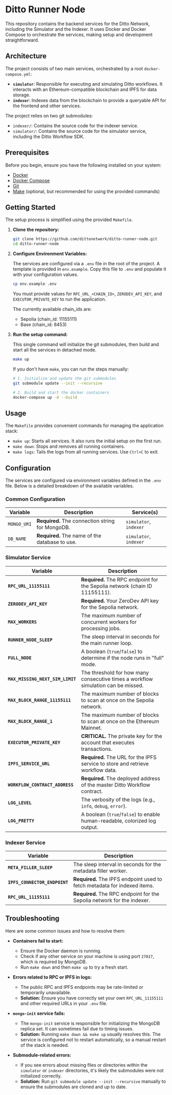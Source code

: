# Ditto Runner Node

This repository contains the backend services for the Ditto Network, including the Simulator and the Indexer. It uses Docker and Docker Compose to orchestrate the services, making setup and development straightforward.

## Architecture

The project consists of two main services, orchestrated by a root `docker-compose.yml`:

-   **`simulator`**: Responsible for executing and simulating Ditto workflows. It interacts with an Ethereum-compatible blockchain and IPFS for data storage.
-   **`indexer`**: Indexes data from the blockchain to provide a queryable API for the frontend and other services.

The project relies on two git submodules:

-   `indexer/`: Contains the source code for the indexer service.
-   `simulator/`: Contains the source code for the simulator service, including the Ditto Workflow SDK.

## Prerequisites

Before you begin, ensure you have the following installed on your system:

-   [Docker](https://docs.docker.com/get-docker/)
-   [Docker Compose](https://docs.docker.com/compose/install/)
-   [Git](https://git-scm.com/book/en/v2/Getting-Started-Installing-Git)
-   [Make](https://www.gnu.org/software/make/) (optional, but recommended for using the provided commands)

## Getting Started

The setup process is simplified using the provided `Makefile`.

1.  **Clone the repository:**

    ```bash
    git clone https://github.com/dittonetwork/ditto-runner-node.git
    cd ditto-runner-node
    ```

2.  **Configure Environment Variables:**

    The services are configured via a `.env` file in the root of the project. A template is provided in `env.example`. Copy this file to `.env` and populate it with your configuration values.

    ```bash
    cp env.example .env
    ```

    You must provide values for `RPC_URL_<CHAIN_ID>`, `ZERODEV_API_KEY`, and `EXECUTOR_PRIVATE_KEY` to run the application.

    The currently available chain_ids are:
    - Sepolia (chain_id: 11155111)
    - Base (chain_id: 8453)

3.  **Run the setup command:**

    This single command will initialize the git submodules, then build and start all the services in detached mode.

    ```bash
    make up
    ```

    If you don't have `make`, you can run the steps manually:
    
    ```bash
    # 1. Initialize and update the git submodules
    git submodule update --init --recursive
    
    # 2. Build and start the docker containers
    docker-compose up -d --build
    ```

## Usage

The `Makefile` provides convenient commands for managing the application stack:

-   `make up`: Starts all services. It also runs the initial setup on the first run.
-   `make down`: Stops and removes all running containers.
-   `make logs`: Tails the logs from all running services. Use `Ctrl+C` to exit.

## Configuration

The services are configured via environment variables defined in the `.env` file. Below is a detailed breakdown of the available variables.

### Common Configuration

| Variable    | Description                                          | Service(s)        |
| ----------- | ---------------------------------------------------- | ----------------- |
| `MONGO_URI` | **Required.** The connection string for MongoDB.     | `simulator`, `indexer` |
| `DB_NAME`   | **Required.** The name of the database to use.       | `simulator`, `indexer` |

### Simulator Service

| Variable | Description |
| --- | --- |
| **`RPC_URL_11155111`** | **Required.** The RPC endpoint for the Sepolia network (chain ID 11155111). |
| **`ZERODEV_API_KEY`** | **Required.** Your ZeroDev API key for the Sepolia network. |
| **`MAX_WORKERS`** | The maximum number of concurrent workers for processing jobs. |
| **`RUNNER_NODE_SLEEP`**| The sleep interval in seconds for the main runner loop. |
| **`FULL_NODE`** | A boolean (`true`/`false`) to determine if the node runs in "full" mode. |
| **`MAX_MISSING_NEXT_SIM_LIMIT`** | The threshold for how many consecutive times a workflow simulation can be missed. |
| **`MAX_BLOCK_RANGE_11155111`** | The maximum number of blocks to scan at once on the Sepolia network. |
| **`MAX_BLOCK_RANGE_1`** | The maximum number of blocks to scan at once on the Ethereum Mainnet. |
| **`EXECUTOR_PRIVATE_KEY`**| **CRITICAL.** The private key for the account that executes transactions. |
| **`IPFS_SERVICE_URL`** | **Required.** The URL for the IPFS service to store and retrieve workflow data. |
| **`WORKFLOW_CONTRACT_ADDRESS`** | **Required.** The deployed address of the master Ditto Workflow contract. |
| **`LOG_LEVEL`** | The verbosity of the logs (e.g., `info`, `debug`, `error`). |
| **`LOG_PRETTY`** | A boolean (`true`/`false`) to enable human-readable, colorized log output. |

### Indexer Service

| Variable | Description |
| --- | --- |
| **`META_FILLER_SLEEP`** | The sleep interval in seconds for the metadata filler worker. |
| **`IPFS_CONNECTOR_ENDPOINT`** | **Required.** The IPFS endpoint used to fetch metadata for indexed items. |
| **`RPC_URL_11155111`** | **Required.** The RPC endpoint for the Sepolia network for the indexer. |

## Troubleshooting

Here are some common issues and how to resolve them:

-   **Containers fail to start:**
    -   Ensure the Docker daemon is running.
    -   Check if any other service on your machine is using port `27017`, which is required by MongoDB.
    -   Run `make down` and then `make up` to try a fresh start.

-   **Errors related to RPC or IPFS in logs:**
    -   The public RPC and IPFS endpoints may be rate-limited or temporarily unavailable.
    -   **Solution:** Ensure you have correctly set your own `RPC_URL_11155111` and other required URLs in your `.env` file.

-   **`mongo-init` service fails:**
    -   The `mongo-init` service is responsible for initializing the MongoDB replica set. It can sometimes fail due to timing issues.
    -   **Solution:** Running `make down && make up` usually resolves this. The service is configured not to restart automatically, so a manual restart of the stack is needed.

-   **Submodule-related errors:**
    -   If you see errors about missing files or directories within the `simulator` or `indexer` directories, it's likely the submodules were not initialized correctly.
    -   **Solution:** Run `git submodule update --init --recursive` manually to ensure the submodules are cloned and up to date. 